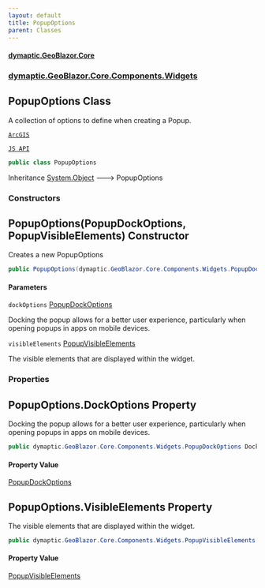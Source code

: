 ```yaml
---
layout: default
title: PopupOptions
parent: Classes
---
```

#### [dymaptic.GeoBlazor.Core](index.html 'index')
### [dymaptic.GeoBlazor.Core.Components.Widgets](index.html#dymaptic.GeoBlazor.Core.Components.Widgets 'dymaptic.GeoBlazor.Core.Components.Widgets')

## PopupOptions Class

A collection of options to define when creating a Popup.  
<a target="_blank" href="https://developers.arcgis.com/javascript/latest/api-reference/esri-widgets-Popup.html">  
    ArcGIS  
    JS API  
</a>

```csharp
public class PopupOptions
```

Inheritance [System.Object](https://docs.microsoft.com/en-us/dotnet/api/System.Object 'System.Object') &#129106; PopupOptions
### Constructors

<a name='dymaptic.GeoBlazor.Core.Components.Widgets.PopupOptions.PopupOptions(dymaptic.GeoBlazor.Core.Components.Widgets.PopupDockOptions,dymaptic.GeoBlazor.Core.Components.Widgets.PopupVisibleElements)'></a>

## PopupOptions(PopupDockOptions, PopupVisibleElements) Constructor

Creates a new PopupOptions

```csharp
public PopupOptions(dymaptic.GeoBlazor.Core.Components.Widgets.PopupDockOptions? dockOptions=null, dymaptic.GeoBlazor.Core.Components.Widgets.PopupVisibleElements? visibleElements=null);
```
#### Parameters

<a name='dymaptic.GeoBlazor.Core.Components.Widgets.PopupOptions.PopupOptions(dymaptic.GeoBlazor.Core.Components.Widgets.PopupDockOptions,dymaptic.GeoBlazor.Core.Components.Widgets.PopupVisibleElements).dockOptions'></a>

`dockOptions` [PopupDockOptions](dymaptic.GeoBlazor.Core.Components.Widgets.PopupDockOptions.html 'dymaptic.GeoBlazor.Core.Components.Widgets.PopupDockOptions')

Docking the popup allows for a better user experience, particularly when opening popups in apps on mobile devices.

<a name='dymaptic.GeoBlazor.Core.Components.Widgets.PopupOptions.PopupOptions(dymaptic.GeoBlazor.Core.Components.Widgets.PopupDockOptions,dymaptic.GeoBlazor.Core.Components.Widgets.PopupVisibleElements).visibleElements'></a>

`visibleElements` [PopupVisibleElements](dymaptic.GeoBlazor.Core.Components.Widgets.PopupVisibleElements.html 'dymaptic.GeoBlazor.Core.Components.Widgets.PopupVisibleElements')

The visible elements that are displayed within the widget.
### Properties

<a name='dymaptic.GeoBlazor.Core.Components.Widgets.PopupOptions.DockOptions'></a>

## PopupOptions.DockOptions Property

Docking the popup allows for a better user experience, particularly when opening popups in apps on mobile devices.

```csharp
public dymaptic.GeoBlazor.Core.Components.Widgets.PopupDockOptions DockOptions { get; set; }
```

#### Property Value
[PopupDockOptions](dymaptic.GeoBlazor.Core.Components.Widgets.PopupDockOptions.html 'dymaptic.GeoBlazor.Core.Components.Widgets.PopupDockOptions')

<a name='dymaptic.GeoBlazor.Core.Components.Widgets.PopupOptions.VisibleElements'></a>

## PopupOptions.VisibleElements Property

The visible elements that are displayed within the widget.

```csharp
public dymaptic.GeoBlazor.Core.Components.Widgets.PopupVisibleElements VisibleElements { get; set; }
```

#### Property Value
[PopupVisibleElements](dymaptic.GeoBlazor.Core.Components.Widgets.PopupVisibleElements.html 'dymaptic.GeoBlazor.Core.Components.Widgets.PopupVisibleElements')
